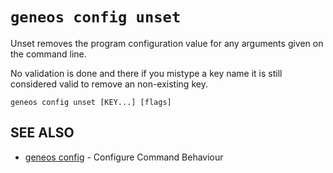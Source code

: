 # `geneos config unset`

Unset removes the program configuration value for any arguments given on the command line.

No validation is done and there if you mistype a key name it is still considered valid to remove an non-existing key.

```text
geneos config unset [KEY...] [flags]
```

## SEE ALSO

* [geneos config](geneos_config.md)	 - Configure Command Behaviour
